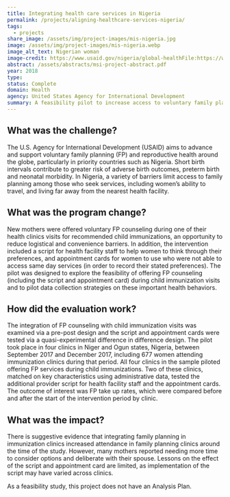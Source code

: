 ```yaml
---
title: Integrating health care services in Nigeria
permalink: /projects/aligning-healthcare-services-nigeria/
tags:
  - projects
share_image: /assets/img/project-images/mis-nigeria.jpg
image: /assets/img/project-images/mis-nigeria.webp  
image_alt_text: Nigerian woman
image-credit: https://www.usaid.gov/nigeria/global-healthFile:https://www.usaid.gov/sites/default/files/styles/732_width/public/nodeimage/Nigeria%20GH_0.webp
abstract: /assets/abstracts/msi-project-abstract.pdf
year: 2018  
type: 
status: Complete
domain: Health
agency: United States Agency for International Development
summary: A feasibility pilot to increase access to voluntary family planning services
---
```

## What was the challenge?
The U.S. Agency for International Development (USAID) aims to advance and support voluntary family planning (FP) and reproductive health around the globe, particularly in priority countries such as Nigeria. Short birth intervals contribute to greater risk of adverse birth outcomes, preterm birth and neonatal morbidity. In Nigeria, a variety of barriers limit access to family planning among those who seek services, including women’s ability to travel, and living far away from the nearest health facility.

## What was the program change?
New mothers were offered voluntary FP counseling during one of their health clinics visits for recommended child immunizations, an opportunity to reduce logistical and convenience barriers. In addition, the intervention included a script for health facility staff to help women to think through their preferences, and appointment cards for women to use who were not able to access same day services (in order to record their stated preferences). The pilot was designed to explore the feasibility of offering FP counseling (including the script and appointment card) during child immunization visits and to pilot data collection strategies on these important health behaviors.

## How did the evaluation work?
The integration of FP counseling with child immunization visits was examined via a pre-post design and the script and appointment cards were tested via a quasi-experimental difference in difference design. The pilot took place in four clinics in Niger and Ogun states, Nigeria, between September 2017 and December 2017, including 677 women attending immunization clinics during that period.  All four clinics in the sample piloted offering FP services during child immunizations. Two of these clinics, matched on key characteristics using administrative data, tested the additional provider script for health facility staff and the appointment cards. The outcome of interest was FP take up rates, which were compared before and after the start of the intervention period by clinic.

## What was the impact?
There is suggestive evidence that integrating family planning in immunization clinics increased attendance in family planning clinics around the time of the study. However, many mothers reported needing more time to consider options and deliberate with their spouse. Lessons on the effect of the script and appointment card are limited, as implementation of the script may have varied across clinics.

As a feasibility study, this project does not have an Analysis Plan.
